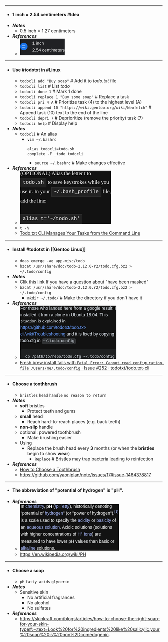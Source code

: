 - ---
- #### 1 inch = 2.54 centimeters #Idea
- ***Notes***
	- 0.5 inch = 1.27 centimeters
- ***References***
	- ![2023-01-08_18-37.png](../assets/2023-01-08_18-37_1673174251455_0.png)
- ---
- #### Use #todotxt in #Linux
	- `todocli add "Buy soap"` # Add it to *todo.txt* file
	- `todocli list` # List *todo*
	- `todocli done 1` # Mark 1 done
	- `todocli replace 1 "Buy some soap"` # Replace a task
	- `todocli pri 4 A` # Prioritize task (4) to the highest level (A)
	- `todocli append 10 "https://wiki.gentoo.org/wiki/Neofetch"` # Append task (10) text to the end of the line
	- `todocli depri 7` # Deprioritize (remove the priority) task (7)
	- `todocli help` # Display help
- ***Notes***
	- `todocli` # An alias
		- `vim ~/.bashrc`
		  ```
		  alias todocli=todo.sh
		  complete -F _todo todocli
		  ```
			- `source ~/.bashrc` # Make changes effective
- ***References***
	- ![2023-01-08_16-55.png](../assets/2023-01-08_16-55_1673168144409_0.png)
	- `t -h`
	- [Todo.txt CLI Manages Your Tasks from the Command Line](https://lifehacker.com/todo-txt-cli-manages-your-tasks-from-the-command-line-5155450)
- ---
- #### Install #todotxt in [[Gentoo Linux]]
	- `doas emerge -aq app-misc/todo`
	- `bzcat /usr/share/doc/todo-2.12.0-r2/todo.cfg.bz2 > ~/.todo/config`
- ***Notes***
	- Clik this [link](https://github.com/yaoniplan/note/blob/fab273f191a9311af89a722b6c7ab855d98c0112/journals/2022_11_27.md) If you have a question about "have been masked"
	- `bzcat /usr/share/doc/todo-2.12.0.r2/todo.cfg.bz2 > ~/.todo/config`
		- `mkdir ~/.todo/` # Make the directory if you don't have it
- ***References***
	- ![2023-01-08_16-14.png](../assets/2023-01-08_16-14_1673165683602_0.png)
	- [Fresh brew install fails with `Fatal Error: Cannot read configuration file /Users/me/.todo/config` · Issue #252 · todotxt/todo.txt-cli](https://github.com/todotxt/todo.txt-cli/issues/252#issuecomment-417040693)
- ---
- #### Choose a toothbrush
	- `bristles` `head` `handle` `no reason to return`
- ***Notes***
	- **soft** bristles
		- Protect teeth and gums
	- **small** head
		- Reach hard-to-reach places (e.g. back teeth)
	- **non-slip** handle
	- optional: powered toothbrush
		- Make brushing easier
	- Using
		- Replace the brush head every **3** months (or when the **bristles** begin to show **wear**)
			- `Replace` # Bristles may trap bacteria leading to reinfection
- ***References***
	- [How to Choose a Toothbrush](https://www.goldenstatedentistry.com/blog/how-to-choose-a-toothbrush#:~:text=Any%20toothbrush%20you%20choose%20should,if%20excessive%20force%20is%20applied.)
	- https://github.com/yaoniplan/note/issues/17#issue-1464378817
- ---
- #### The abbreviation of "potential of hydrogen" is "pH".
- ***References***
	- ![2023-01-08_09-36.png](../assets/2023-01-08_09-36_1673141798107_0.png)
	- https://en.wikipedia.org/wiki/PH
- ---
- #### Choose a soap
	- `pH` `fatty acids` `glycerin`
- ***Notes***
	- Sensitive skin
		- No artificial fragrances
		- No alcohol
		- No sulfates
- ***References***
	- https://skinkraft.com/blogs/articles/how-to-choose-the-right-soap-for-your-skin-type#:~:text=Look%20for%20ingredients%20like%20salicylic,your%20soap%20is%20non%2Dcomedogenic.
